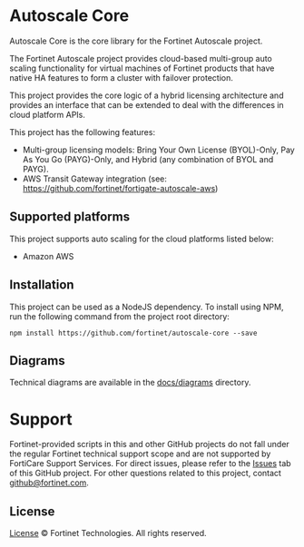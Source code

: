 # Autoscale Core
Autoscale Core is the core library for the Fortinet Autoscale project.

The Fortinet Autoscale project provides cloud-based multi-group auto scaling functionality for virtual machines of Fortinet products that have native HA features to form a cluster with failover protection.

This project provides the core logic of a hybrid licensing architecture and provides an interface that can be extended to deal with the differences in cloud platform APIs.

This project has the following features:
 * Multi-group licensing models: Bring Your Own License (BYOL)-Only, Pay As You Go (PAYG)-Only, and Hybrid (any combination of BYOL and PAYG).
 * AWS Transit Gateway integration (see: https://github.com/fortinet/fortigate-autoscale-aws)


## Supported platforms
This project supports auto scaling for the cloud platforms listed below:
* Amazon AWS

## Installation

This project can be used as a NodeJS dependency. To install using NPM, run the following command from the project root directory:

`npm install https://github.com/fortinet/autoscale-core --save`

## Diagrams

Technical diagrams are available in the [docs/diagrams](./docs/diagrams) directory.

# Support
Fortinet-provided scripts in this and other GitHub projects do not fall under the regular Fortinet technical support scope and are not supported by FortiCare Support Services. For direct issues, please refer to the [Issues](https://github.com/fortinet/autoscale-core/issues) tab of this GitHub project. For other questions related to this project, contact  [github@fortinet.com](mailto:github@fortinet.com).

## License
[License](./LICENSE) © Fortinet Technologies. All rights reserved.
